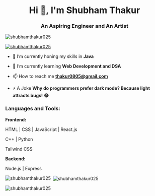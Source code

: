 <h1 align="center">Hi 👋, I'm Shubham Thakur</h1>
<h3 align="center">An Aspiring Engineer and An Artist</h3>

<p align="left"> <img src="https://komarev.com/ghpvc/?username=shubhamthakur025&label=Profile%20views&color=0e75b6&style=flat" alt="shubhamthakur025" /> </p>

<p align="left"> <a href="https://github.com/ryo-ma/github-profile-trophy"><img src="https://github-profile-trophy.vercel.app/?username=shubhamthakur025" alt="shubhamthakur025" /></a> </p>

- 🔭 I’m currently honing my skills in **Java**

- 🌱 I’m currently learning **Web Development and DSA**

- 📫 How to reach me **thakur0805@gmail.com**

- ⚡ A Joke **Why do programmers prefer dark mode?
Because light attracts bugs! 😂**

<h3 align="left"><b>Languages and Tools:</b></h3>
<b>Frontend:</b>
<p>HTML | CSS | JavaScript | React.js</p>
<p>C++ | Python</p>
<p>Tailwind CSS</p>

<b>Backend:</b>
<p>Node.js | Express </p>
<p><img align="left" src="https://github-readme-stats.vercel.app/api/top-langs?username=shubhamthakur025&show_icons=true&locale=en&layout=compact" alt="shubhamthakur025" /></p>

<p>&nbsp;<img align="center" src="https://github-readme-stats.vercel.app/api?username=shubhamthakur025&show_icons=true&locale=en" alt="shubhamthakur025" /></p>

<p><img align="center" src="https://github-readme-streak-stats.herokuapp.com/?user=shubhamthakur025&" alt="shubhamthakur025" /></p>

